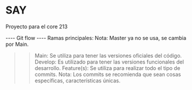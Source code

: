 # SAY
Proyecto para el core 213

---- Git flow  ----
Ramas principales:
Nota: Master ya no se usa, se cambia por Main.
>> Main: Se utiliza para tener las versiones oficiales del código.
>> Develop: Es utilizado para tener las versiones funcionales del desarrollo.
>> Feature(s): Se utiliza para realizar todo el tipo de commits.
Nota: Los commits se recomienda que sean cosas específicas, características únicas.